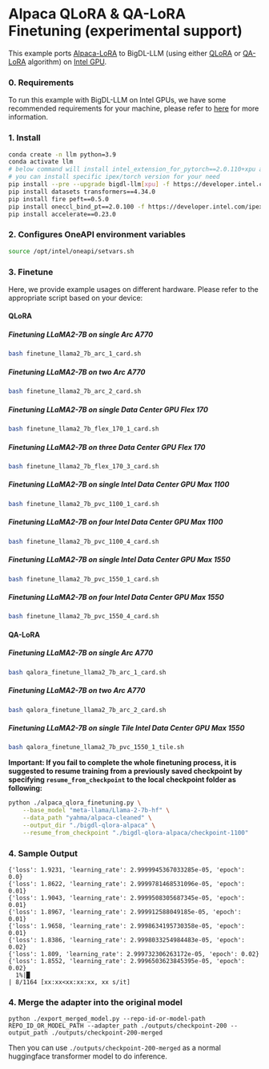# Alpaca QLoRA & QA-LoRA Finetuning (experimental support)

This example ports [Alpaca-LoRA](https://github.com/tloen/alpaca-lora/tree/main) to BigDL-LLM (using either [QLoRA](https://arxiv.org/abs/2305.14314) or [QA-LoRA](https://arxiv.org/abs/2309.14717) algorithm) on [Intel GPU](../../README.md).

### 0. Requirements
To run this example with BigDL-LLM on Intel GPUs, we have some recommended requirements for your machine, please refer to [here](../../README.md#requirements) for more information.

### 1. Install

```bash
conda create -n llm python=3.9
conda activate llm
# below command will install intel_extension_for_pytorch==2.0.110+xpu as default
# you can install specific ipex/torch version for your need
pip install --pre --upgrade bigdl-llm[xpu] -f https://developer.intel.com/ipex-whl-stable-xpu
pip install datasets transformers==4.34.0
pip install fire peft==0.5.0
pip install oneccl_bind_pt==2.0.100 -f https://developer.intel.com/ipex-whl-stable-xpu # necessary to run distributed finetuning
pip install accelerate==0.23.0
```

### 2. Configures OneAPI environment variables
```bash
source /opt/intel/oneapi/setvars.sh
```

### 3. Finetune

Here, we provide example usages on different hardware. Please refer to the appropriate script based on your device:

#### QLoRA

##### Finetuning LLaMA2-7B on single Arc A770

```bash
bash finetune_llama2_7b_arc_1_card.sh
```

##### Finetuning LLaMA2-7B on two Arc A770

```bash
bash finetune_llama2_7b_arc_2_card.sh
```

##### Finetuning LLaMA2-7B on single Data Center GPU Flex 170

```bash
bash finetune_llama2_7b_flex_170_1_card.sh
```

##### Finetuning LLaMA2-7B on three Data Center GPU Flex 170

```bash
bash finetune_llama2_7b_flex_170_3_card.sh
```

##### Finetuning LLaMA2-7B on single Intel Data Center GPU Max 1100

```bash
bash finetune_llama2_7b_pvc_1100_1_card.sh
```

##### Finetuning LLaMA2-7B on four Intel Data Center GPU Max 1100

```bash
bash finetune_llama2_7b_pvc_1100_4_card.sh
```

##### Finetuning LLaMA2-7B on single Intel Data Center GPU Max 1550

```bash
bash finetune_llama2_7b_pvc_1550_1_card.sh
```

##### Finetuning LLaMA2-7B on four Intel Data Center GPU Max 1550

```bash
bash finetune_llama2_7b_pvc_1550_4_card.sh
```

#### QA-LoRA
##### Finetuning LLaMA2-7B on single Arc A770

```bash
bash qalora_finetune_llama2_7b_arc_1_card.sh
```

##### Finetuning LLaMA2-7B on two Arc A770

```bash
bash qalora_finetune_llama2_7b_arc_2_card.sh
```

##### Finetuning LLaMA2-7B on single Tile Intel Data Center GPU Max 1550

```bash
bash qalora_finetune_llama2_7b_pvc_1550_1_tile.sh
```

**Important: If you fail to complete the whole finetuning process, it is suggested to resume training from a previously saved checkpoint by specifying `resume_from_checkpoint` to the local checkpoint folder as following:**
```bash
python ./alpaca_qlora_finetuning.py \
    --base_model "meta-llama/Llama-2-7b-hf" \
    --data_path "yahma/alpaca-cleaned" \
    --output_dir "./bigdl-qlora-alpaca" \
    --resume_from_checkpoint "./bigdl-qlora-alpaca/checkpoint-1100"
```

### 4. Sample Output
```log
{'loss': 1.9231, 'learning_rate': 2.9999945367033285e-05, 'epoch': 0.0}                                                                                                                            
{'loss': 1.8622, 'learning_rate': 2.9999781468531096e-05, 'epoch': 0.01}                                                                                                                           
{'loss': 1.9043, 'learning_rate': 2.9999508305687345e-05, 'epoch': 0.01}                                                                                                                           
{'loss': 1.8967, 'learning_rate': 2.999912588049185e-05, 'epoch': 0.01}                                                                                                                            
{'loss': 1.9658, 'learning_rate': 2.9998634195730358e-05, 'epoch': 0.01}                                                                                                                           
{'loss': 1.8386, 'learning_rate': 2.9998033254984483e-05, 'epoch': 0.02}                                                                                                                           
{'loss': 1.809, 'learning_rate': 2.999732306263172e-05, 'epoch': 0.02}                                                                                                                             
{'loss': 1.8552, 'learning_rate': 2.9996503623845395e-05, 'epoch': 0.02}                                                                                                                           
  1%|█                                                                                                                                                         | 8/1164 [xx:xx<xx:xx:xx, xx s/it]
```

### 4. Merge the adapter into the original model
```
python ./export_merged_model.py --repo-id-or-model-path REPO_ID_OR_MODEL_PATH --adapter_path ./outputs/checkpoint-200 --output_path ./outputs/checkpoint-200-merged
```

Then you can use `./outputs/checkpoint-200-merged` as a normal huggingface transformer model to do inference.
